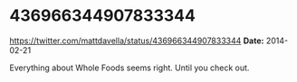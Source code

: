 # 436966344907833344
https://twitter.com/mattdavella/status/436966344907833344
**Date:** 2014-02-21

Everything about Whole Foods seems right. Until you check out.
